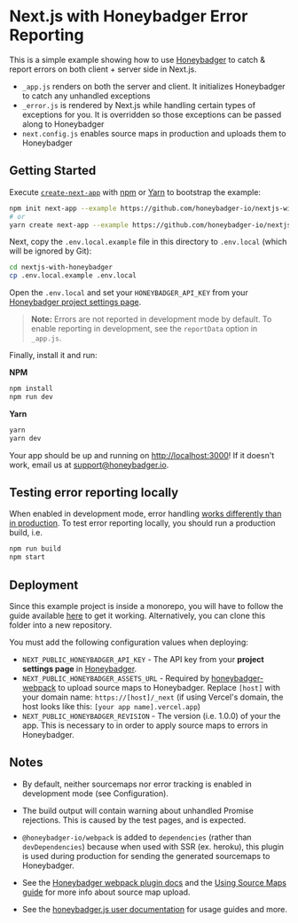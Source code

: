 # Next.js with Honeybadger Error Reporting

This is a simple example showing how to use
[Honeybadger](https://www.honeybadger.io/for/javascript) to catch & report
errors on both client + server side in Next.js.

- `_app.js` renders on both the server and client. It initializes Honeybadger to catch any unhandled exceptions
- `_error.js` is rendered by Next.js while handling certain types of exceptions for you. It is overridden so those exceptions can be passed along to Honeybadger
- `next.config.js` enables source maps in production and uploads them to Honeybadger

## Getting Started

Execute [`create-next-app`](https://github.com/zeit/next.js/tree/canary/packages/create-next-app) with [npm](https://docs.npmjs.com/cli/init) or [Yarn](https://yarnpkg.com/lang/en/docs/cli/create/) to bootstrap the example:

```bash
npm init next-app --example https://github.com/honeybadger-io/nextjs-with-honeybadger nextjs-with-honeybadger
# or
yarn create next-app --example https://github.com/honeybadger-io/nextjs-with-honeybadger nextjs-with-honeybadger
```

Next, copy the `.env.local.example` file in this directory to `.env.local` (which will be ignored by Git):

```bash
cd nextjs-with-honeybadger
cp .env.local.example .env.local
```

Open the `.env.local` and set your `HONEYBADGER_API_KEY` from your [Honeybadger project settings page](https://app.honeybadger.io).

> **Note:** Errors are not reported in development mode by default. To enable reporting in development, see the `reportData` option in `_app.js`.

Finally, install it and run:

**NPM**

```bash
npm install
npm run dev
```

**Yarn**

```bash
yarn
yarn dev
```

Your app should be up and running on [http://localhost:3000](http://localhost:3000)! If it doesn't work, email us at support@honeybadger.io.

## Testing error reporting locally
When enabled in development mode, error handling [works differently than in production](https://nextjs.org/docs/advanced-features/error-handling). To test error reporting locally, you should run a production build, i.e.

```bash
npm run build
npm start
```

## Deployment

Since this example project is inside a monorepo, you will have to follow the guide available [here](https://vercel.com/docs/concepts/monorepos)
to get it working. Alternatively, you can clone this folder into a new repository.

You must add the following configuration values when deploying:

- `NEXT_PUBLIC_HONEYBADGER_API_KEY` - The API key from your **project settings page** in [Honeybadger](https://app.honeybadger.io).
- `NEXT_PUBLIC_HONEYBADGER_ASSETS_URL` - Required by [honeybadger-webpack](https://github.com/honeybadger-io/honeybadger-webpack#configuration) to upload source maps to Honeybadger. Replace `[host]` with your domain name: `https://[host]/_next` (if using Vercel's domain, the host looks like this: `[your app name].vercel.app`)
- `NEXT_PUBLIC_HONEYBADGER_REVISION` - The version (i.e. 1.0.0) of your the app. This is necessary to in order to apply source maps to errors in Honeybadger.

## Notes

- By default, neither sourcemaps nor error tracking is enabled in development mode (see Configuration).

- The build output will contain warning about unhandled Promise rejections. This is caused by the test pages, and is expected.

- `@honeybadger-io/webpack` is added to `dependencies` (rather than `devDependencies`) because when used with SSR (ex. heroku), this plugin is used during production for sending the generated sourcemaps to Honeybadger.

- See the [Honeybadger webpack plugin docs](https://github.com/honeybadger-io/honeybadger-webpack#configuration) and the [Using Source Maps guide](https://docs.honeybadger.io/lib/javascript/guides/using-source-maps.html) for more info about source map upload.

- See the [honeybadger.js user documentation](https://docs.honeybadger.io/lib/javascript/index.html) for usage guides and more.
